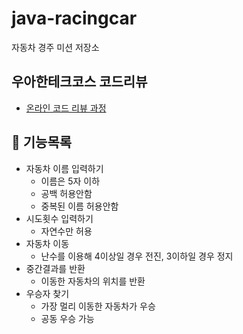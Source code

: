 # java-racingcar

자동차 경주 미션 저장소

## 우아한테크코스 코드리뷰

- [온라인 코드 리뷰 과정](https://github.com/woowacourse/woowacourse-docs/blob/master/maincourse/README.md)


## 🚀 기능목록
* 자동차 이름 입력하기
  * 이름은 5자 이하
  * 공백 허용안함
  * 중복된 이름 허용안함 
* 시도횟수 입력하기
  * 자연수만 허용
* 자동차 이동
  * 난수를 이용해 4이상일 경우 전진, 3이하일 경우 정지
* 중간결과를 반환
  * 이동한 자동차의 위치를 반환
* 우승자 찾기
  * 가장 멀리 이동한 자동차가 우승
  * 공동 우승 가능
